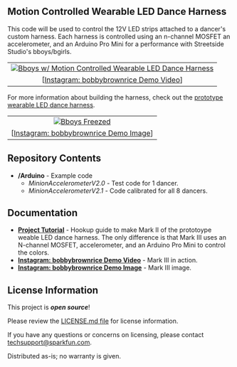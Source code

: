 Motion Controlled Wearable LED Dance Harness
-------------------

This code will be used to control the 12V LED strips attached to a dancer's custom harness. Each harness is controlled using an n-channel MOSFET an accelerometer, and an Arduino Pro Mini for a performance with Streetside Studio's bboys/bgirls.

<table class="table table-hover table-striped table-bordered" align="center">
  <tr align="center">
 <td><a href="https://www.instagram.com/p/BFav-Fbucyi/"><img src="https://instagram.fapa1-2.fna.fbcdn.net/vp/555d408708dad62e3a7e082a8db49cfc/5A9E9B02/t51.2885-15/e15/13183411_1598013397155977_1526210518_n.jpg" title="Bboys w/ Motion Controlled Wearable LED Dance Harness"></a></td>
  </tr>
  <tr align="center">
    <td>[<a href="https://www.instagram.com/p/BFav-Fbucyi/">Instagram: bobbybrownrice Demo Video</a>]</td>
  </tr>
</table>

For more information about building the harness, check out the [prototype wearable LED dance harness](https://learn.sparkfun.com/tutorials/prototype-wearable-led-dance-harness). 

<table class="table table-hover table-striped table-bordered" align="center">
  <tr align="center">
   <td><a href="https://www.instagram.com/p/BExpFgNOczp/"><img src="https://instagram.fapa1-2.fna.fbcdn.net/vp/5e586ba313dfcb93f3ad930db055521c/5B491202/t51.2885-15/e35/12965030_235421853487723_151391308_n.jpg" title="Bboys Freezed"></a></td>
  </tr>
  <tr align="center">
    <td>[<a href="https://www.instagram.com/p/BExpFgNOczp/">Instagram: bobbybrownrice Demo Image</a>]</td>
  </tr>
</table>

Repository Contents
-------------------
* **/Arduino** - Example code 
  * _MinionAccelerometerV2.0_ - Test code for 1 dancer.
  * _MinionAccelerometerV2.1_ - Code calibrated for all 8 dancers.

Documentation
--------------
* **[Project Tutorial](https://learn.sparkfun.com/tutorials/prototype-wearable-led-dance-harness)** - Hookup guide to make Mark II of the prototoype weable LED dance harness. The only difference is that Mark III uses an N-channel MOSFET, accelerometer, and an Arduino Pro Mini to control the colors.
* **[Instagram: bobbybrownrice Demo Video](https://www.instagram.com/p/BExpFgNOczp/)** - Mark III in action.
* **[Instagram: bobbybrownrice Demo Image](https://www.instagram.com/p/BExpFgNOczp/)** - Mark III image.

License Information
-------------------

This project is _**open source**_! 

Please review the [LICENSE.md file](https://github.com/bboyho/ledStrap/blob/master/LICENSE.md) for license information. 

If you have any questions or concerns on licensing, please contact techsupport@sparkfun.com.

Distributed as-is; no warranty is given.
